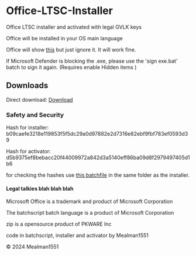 # Office-LTSC-Installer
Office LTSC installer and activated with legal GVLK keys

Office will be installed in your OS main language

Office will show [this](https://i.ibb.co/ZGLXjxb/Schermafbeelding-2024-08-22-094545.png) but just ignore it. It will work fine.

If Microsoft Defender is blocking the .exe, please use the 'sign exe.bat' batch to sign it again. (Requires enable Hidden items )

## Downloads
Direct download: [Download](https://github.com/Mealman1551/Office-LTSC-Installer/raw/main/Microsoft%20Office%202021%20ProPlus.zip)

### Safety and Security
Hash for installer: b09caefe3218e119853f5f5dc29a0d97882e2d7316e82ebf9fbf783ef0593d39

Hash for activator: d5b9375ef8bebacc20f44009972a842d3a5140eff86ba09d8f2979497405d1b6

for checking the hashes use [this batchfile](https://s3.filebin.net/filebin/aad367b299968e5d83cfd54787d2b9c1ccd680fb2fc4c6aec2c9026a7380feb7/72daf895167538c3bbff84b293b35c2a24ba528e94661bece2939133603082a5?X-Amz-Algorithm=AWS4-HMAC-SHA256&X-Amz-Credential=7pMj6hGeoKewqmMQILjm%2F20240822%2Fus-east-1%2Fs3%2Faws4_request&X-Amz-Date=20240822T164406Z&X-Amz-Expires=60&X-Amz-SignedHeaders=host&response-cache-control=max-age%3D60&response-content-disposition=filename%3D%22Meal_s_Hash_Checker_for_Office_LTSC_Installer__Github_.txt%22&response-content-type=text%2Fplain%3B%20charset%3Dutf-8&X-Amz-Signature=b2a6bea22ab2eb604e08b36787558bc031256e1e94e96a6ef4ad054ff112c06b) in the same folder as the installer.

#### Legal talkies blah blah blah
Microsoft Office is a trademark and product of Microsoft Corporation

The batchscript batch language is a product of Microsoft Corporation

zip is a opensource product of PKWARE Inc

code in batchscript, installer and activator by Mealman1551

© 2024 Mealman1551
